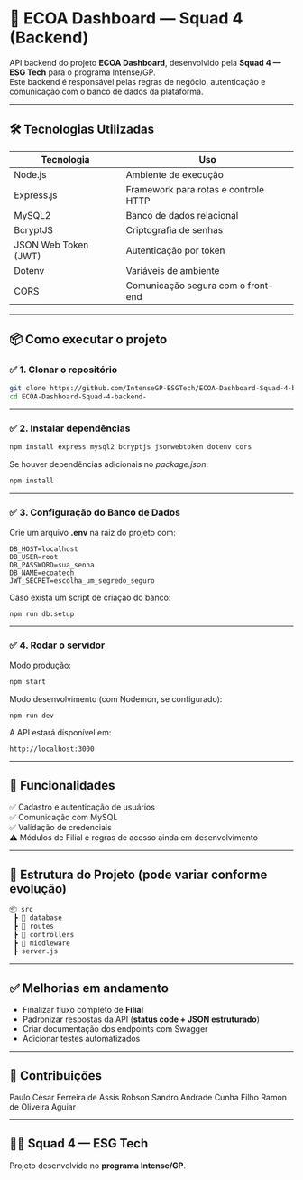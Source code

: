 # 🚀 ECOA Dashboard — Squad 4 (Backend)

API backend do projeto **ECOA Dashboard**, desenvolvido pela **Squad 4 — ESG Tech** para o programa Intense/GP.  
Este backend é responsável pelas regras de negócio, autenticação e comunicação com o banco de dados da plataforma.

---

## 🛠️ Tecnologias Utilizadas

| Tecnologia | Uso |
|-----------|----|
| Node.js | Ambiente de execução |
| Express.js | Framework para rotas e controle HTTP |
| MySQL2 | Banco de dados relacional |
| BcryptJS | Criptografia de senhas |
| JSON Web Token (JWT) | Autenticação por token |
| Dotenv | Variáveis de ambiente |
| CORS | Comunicação segura com o front-end |

---

## 📦 Como executar o projeto

### ✅ 1. Clonar o repositório

```bash
git clone https://github.com/IntenseGP-ESGTech/ECOA-Dashboard-Squad-4-backend-.git
cd ECOA-Dashboard-Squad-4-backend-
```

---

### ✅ 2. Instalar dependências

```bash
npm install express mysql2 bcryptjs jsonwebtoken dotenv cors
```

Se houver dependências adicionais no *package.json*:

```bash
npm install
```

---

### ✅ 3. Configuração do Banco de Dados

Crie um arquivo **.env** na raiz do projeto com:

```env
DB_HOST=localhost
DB_USER=root
DB_PASSWORD=sua_senha
DB_NAME=ecoatech
JWT_SECRET=escolha_um_segredo_seguro
```

Caso exista um script de criação do banco:

```bash
npm run db:setup
```

---

### ✅ 4. Rodar o servidor

Modo produção:

```bash
npm start
```

Modo desenvolvimento (com Nodemon, se configurado):

```bash
npm run dev
```

A API estará disponível em:

```
http://localhost:3000
```

---

## 📌 Funcionalidades

✅ Cadastro e autenticação de usuários  
✅ Comunicação com MySQL  
✅ Validação de credenciais  
⚠️ Módulos de Filial e regras de acesso ainda em desenvolvimento

---

## 📂 Estrutura do Projeto (pode variar conforme evolução)

```bash
📦 src
 ┣ 📂 database
 ┣ 📂 routes
 ┣ 📂 controllers
 ┣ 📂 middleware
 ┣ server.js
```

---

## ✅ Melhorias em andamento

- Finalizar fluxo completo de **Filial**
- Padronizar respostas da API (**status code + JSON estruturado**)
- Criar documentação dos endpoints com Swagger
- Adicionar testes automatizados

---

## 🤝 Contribuições

Paulo César Ferreira de Assis
Robson Sandro Andrade Cunha Filho
Ramon de Oliveira Aguiar

---

## 🧑‍💻 Squad 4 — ESG Tech

Projeto desenvolvido no **programa Intense/GP**.
